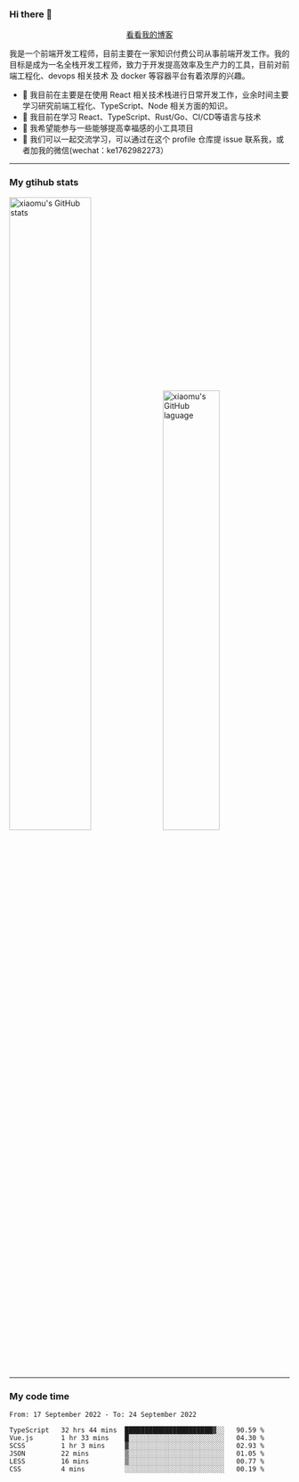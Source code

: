 ### Hi there 👋

<p align="center">
  <a href="https://blog.realjacket.site/">看看我的博客</a>
</p>

我是一个前端开发工程师，目前主要在一家知识付费公司从事前端开发工作。我的目标是成为一名全栈开发工程师，致力于开发提高效率及生产力的工具，目前对前端工程化、devops 相关技术 及 docker 等容器平台有着浓厚的兴趣。

- 🔭 我目前在主要是在使用 React 相关技术栈进行日常开发工作，业余时间主要学习研究前端工程化、TypeScript、Node 相关方面的知识。
- 🌱 我目前在学习 React、TypeScript、Rust/Go、CI/CD等语言与技术
- 👯 我希望能参与一些能够提高幸福感的小工具项目
- 💬 我们可以一起交流学习，可以通过在这个 profile 仓库提 issue 联系我，或者加我的微信(wechat：ke1762982273）

***

### My gtihub stats

<a><img src="https://github-readme-stats.vercel.app/api?username=real-jacket" title="xiaomu's GitHub stats" alt="xiaomu's GitHub stats" style="width:54%;"/></a>
<a><img src="https://github-readme-stats.vercel.app/api/top-langs/?username=real-jacket&layout=compact" title="xiaomu's GitHub laguage" alt="xiaomu's GitHub laguage" style="width:45%;"/><a/>

***

### My code time

<!--START_SECTION:waka-->

```text
From: 17 September 2022 - To: 24 September 2022

TypeScript   32 hrs 44 mins  ██████████████████████▓░░   90.59 %
Vue.js       1 hr 33 mins    █░░░░░░░░░░░░░░░░░░░░░░░░   04.30 %
SCSS         1 hr 3 mins     ▓░░░░░░░░░░░░░░░░░░░░░░░░   02.93 %
JSON         22 mins         ▒░░░░░░░░░░░░░░░░░░░░░░░░   01.05 %
LESS         16 mins         ▒░░░░░░░░░░░░░░░░░░░░░░░░   00.77 %
CSS          4 mins          ░░░░░░░░░░░░░░░░░░░░░░░░░   00.19 %
```

<!--END_SECTION:waka-->
